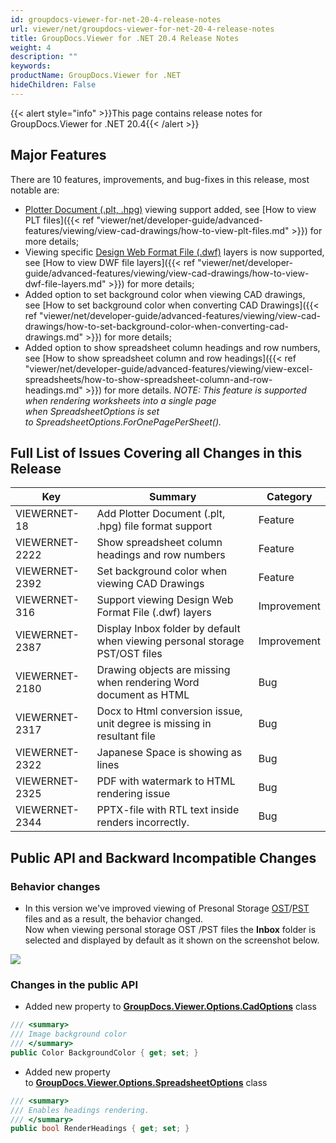 ```yaml
---
id: groupdocs-viewer-for-net-20-4-release-notes
url: viewer/net/groupdocs-viewer-for-net-20-4-release-notes
title: GroupDocs.Viewer for .NET 20.4 Release Notes
weight: 4
description: ""
keywords: 
productName: GroupDocs.Viewer for .NET
hideChildren: False
---
```

{{< alert style="info" >}}This page contains release notes for GroupDocs.Viewer for .NET 20.4{{< /alert >}}

## Major Features

There are 10 features, improvements, and bug-fixes in this release, most notable are:

*   [Plotter Document (.plt, .hpg)](https://wiki.fileformat.com/cad/plt/) viewing support added, see [How to view PLT files]({{< ref "viewer/net/developer-guide/advanced-features/viewing/view-cad-drawings/how-to-view-plt-files.md" >}}) for more details;
*   Viewing specific [Design Web Format File (.dwf)](https://wiki.fileformat.com/cad/dwf) layers is now supported, see [How to view DWF file layers]({{< ref "viewer/net/developer-guide/advanced-features/viewing/view-cad-drawings/how-to-view-dwf-file-layers.md" >}}) for more details;
*   Added option to set background color when viewing CAD drawings, see [How to set background color when converting CAD Drawings]({{< ref "viewer/net/developer-guide/advanced-features/viewing/view-cad-drawings/how-to-set-background-color-when-converting-cad-drawings.md" >}}) for more details;
*   Added option to show spreadsheet column headings and row numbers, see [How to show spreadsheet column and row headings]({{< ref "viewer/net/developer-guide/advanced-features/viewing/view-excel-spreadsheets/how-to-show-spreadsheet-column-and-row-headings.md" >}}) for more details.
    *NOTE: This feature is supported when rendering worksheets into a single page when *SpreadsheetOptions *is set to* SpreadsheetOptions.ForOnePagePerSheet().**

## Full List of Issues Covering all Changes in this Release

| Key | Summary | Category |
| --- | --- | --- |
| VIEWERNET-18 | Add Plotter Document (.plt, .hpg) file format support | Feature |
| VIEWERNET-2222 | Show spreadsheet column headings and row numbers | Feature |
| VIEWERNET-2392 | Set background color when viewing CAD Drawings | Feature |
| VIEWERNET-316 | Support viewing Design Web Format File (.dwf) layers | Improvement |
| VIEWERNET-2387 | Display Inbox folder by default when viewing personal storage PST/OST files | Improvement |
| VIEWERNET-2180 | Drawing objects are missing when rendering Word document as HTML | Bug |
| VIEWERNET-2317 | Docx to Html conversion issue, unit degree is missing in resultant file | Bug |
| VIEWERNET-2322 | Japanese Space is showing as lines | Bug |
| VIEWERNET-2325 | PDF with watermark to HTML rendering issue | Bug |
| VIEWERNET-2344 | PPTX-file with RTL text inside renders incorrectly. | Bug |

## Public API and Backward Incompatible Changes

### Behavior changes

*   In this version we've improved viewing of Presonal Storage [OST](https://wiki.fileformat.com/email/ost/)/[PST](https://wiki.fileformat.com/email/pst/) files and as a result, the behavior changed.  
    Now when viewing personal storage OST /PST files the **Inbox** folder is selected and displayed by default as it shown on the screenshot below.

![](viewer/net/images/groupdocs-viewer-for-net-20-4-release-notes.png)

### Changes in the public API 

*   Added new property to **[GroupDocs.Viewer.Options.CadOptions](https://apireference.groupdocs.com/net/viewer/groupdocs.viewer.options/cadoptions)** class

```csharp
/// <summary>
/// Image background color
/// </summary>
public Color BackgroundColor { get; set; }
```

*   Added new property to **[GroupDocs.Viewer.Options.SpreadsheetOptions](https://apireference.groupdocs.com/net/viewer/groupdocs.viewer.options/spreadsheetoptions)** class

```csharp
/// <summary>
/// Enables headings rendering.
/// </summary>
public bool RenderHeadings { get; set; }
```
